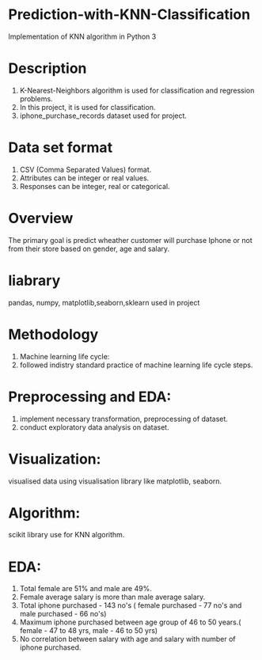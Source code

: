 
# Prediction-with-KNN-Classification
Implementation of KNN algorithm in Python 3

# Description
1. K-Nearest-Neighbors algorithm is used for classification and regression problems.
2. In this project, it is used for classification.
3. iphone_purchase_records dataset used for project.
# Data set format
1. CSV (Comma Separated Values) format.
2. Attributes can be integer or real values.
3. Responses can be integer, real or categorical.
# Overview
The primary goal is predict wheather customer will purchase Iphone or not from their store based on gender, age and salary.

# liabrary
pandas, numpy, matplotlib,seaborn,sklearn used in project
# Methodology
1. Machine learning life cycle:
2. followed indistry standard practice of machine learning life cycle steps.
# Preprocessing and EDA:
1. implement necessary transformation, preprocessing of dataset.
2. conduct exploratory data analysis on dataset.
# Visualization:
visualised data using visualisation library like matplotlib, seaborn.
# Algorithm:
scikit library use for KNN algorithm.

# EDA:
1. Total female are 51% and male are 49%.
2. Female average salary is more than male average salary.
3. Total iphone purchased - 143 no's ( female purchased - 77 no's and male purchased - 66 no's)
4. Maximum iphone purchased between age group of 46 to 50 years.( female - 47 to 48 yrs, male - 46 to 50 yrs)
5. No correlation between salary with age and salary with number of iphone purchased.
